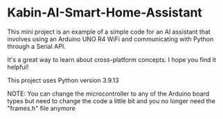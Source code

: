 # Kabin-AI-Smart-Home-Assistant
This mini project is an example of a simple code for an AI assistant that involves using an Arduino UNO R4 WiFi and communicating with Python through a Serial API.

It's a great way to learn about cross-platform concepts. I hope you find it helpful!

This project uses Python version 3.9.13 

NOTE: You can change the microcontroller to any of the Arduino board types but need to change the code a little bit and you no longer need the "frames.h" file anymore

